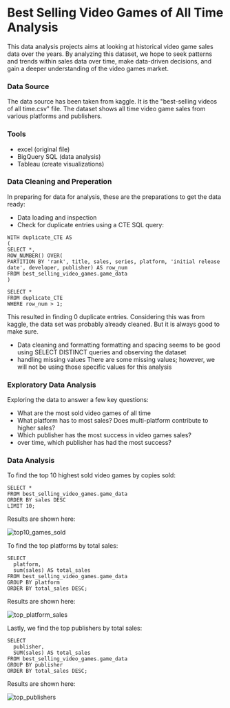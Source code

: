 # Best Selling Video Games of All Time Analysis

This data analysis projects aims at looking at historical video game sales data over 
the years. By analyzing this dataset, we hope to seek patterns and trends within 
sales data over time, make data-driven decisions, and gain a deeper understanding of
the video games market.

### Data Source
The data source has been taken from kaggle. It is the "best-selling videos of all time.csv" file.
The dataset shows all time video game sales from various platforms and publishers.

### Tools
- excel (original file)
- BigQuery SQL (data analysis)
- Tableau (create visualizations)

### Data Cleaning and Preperation
In preparing for data for analysis, these are the preparations to get the data ready:
- Data loading and inspection
- Check for duplicate entries using a CTE SQL query:

```
WITH duplicate_CTE AS
(
SELECT *,
ROW_NUMBER() OVER(
PARTITION BY 'rank', title, sales, series, platform, 'initial release date', developer, publisher) AS row_num
FROM best_selling_video_games.game_data
)

SELECT *
FROM duplicate_CTE
WHERE row_num > 1;
```

This resulted in finding 0 duplicate entries. Considering this was from kaggle, the data set was probably already cleaned.
But it is always good to make sure.

- Data cleaning and formatting
  formatting and spacing seems to be good using SELECT DISTINCT queries and observing the dataset
- handling missing values
  There are some missing values; however, we will not be using those specific values for this analysis

### Exploratory Data Analysis
Exploring the data to answer a few key questions:
- What are the most sold video games of all time
- What platform has to most sales? Does multi-platform contribute to higher sales?
- Which publisher has the most success in video games sales?
- over time, which publisher has had the most success?

### Data Analysis

To find the top 10 highest sold video games by copies sold:

```
SELECT *
FROM best_selling_video_games.game_data
ORDER BY sales DESC
LIMIT 10;
```

Results are shown here:

![top10_games_sold](https://github.com/ChrisxHur/Best-Selling-Video-Games-of-All-Time/assets/173302585/daf40832-5a62-4b90-9921-3b816c5633cf)

To find the top platforms by total sales:

```
SELECT 
  platform,
  sum(sales) AS total_sales
FROM best_selling_video_games.game_data
GROUP BY platform
ORDER BY total_sales DESC;
```

Results are shown here:

![top_platform_sales](https://github.com/ChrisxHur/Best-Selling-Video-Games-of-All-Time/assets/173302585/f8657c2c-981f-4a21-b778-3eabf44a59cc)

Lastly, we find the top publishers by total sales:

```
SELECT
  publisher,
  SUM(sales) AS total_sales
FROM best_selling_video_games.game_data
GROUP BY publisher
ORDER BY total_sales DESC;
```

Results are shown here:

![top_publishers](https://github.com/ChrisxHur/Best-Selling-Video-Games-of-All-Time/assets/173302585/8d2750ee-4ec5-482f-b380-3e3229e87d6b)

